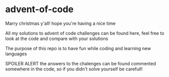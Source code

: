 # advent-of-code
Marry christmas y'all! hope you're having a nice time

All my solutions to advent of code challenges can be found here, feel free to look at the code and compare with your solutions

The purpose of this repo is to have fun while coding and learning new languages

SPOILER ALERT the answers to the chalenges can be found commented somewhere in the code, so if you didn't solve yourself be carefull!
